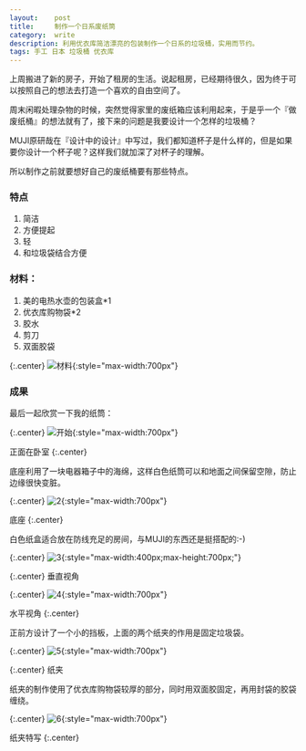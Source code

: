 ```yaml
---
layout:    post
title:     制作一个日系废纸筒
category:  write
description: 利用优衣库简洁漂亮的包装制作一个日系的垃圾桶，实用而节约。
tags: 手工 日本 垃圾桶 优衣库
---
```


上周搬进了新的房子，开始了租房的生活。说起租房，已经期待很久，因为终于可以按照自己的想法去打造一个喜欢的自由空间了。

周末闲暇处理杂物的时候，突然觉得家里的废纸箱应该利用起来，于是乎一个『做废纸桶』的想法就有了，接下来的问题是我要设计一个怎样的垃圾桶？

MUJI原研哉在『设计中的设计』中写过，我们都知道杯子是什么样的，但是如果要你设计一个杯子呢？这样我们就加深了对杯子的理解。

所以制作之前就要想好自己的废纸桶要有那些特点。

### 特点

1. 简洁
2. 方便提起
3. 轻
4. 和垃圾袋结合方便

### 材料：

1. 美的电热水壶的包装盒*1
2. 优衣库购物袋*2
3. 胶水
4. 剪刀
5. 双面胶袋

{:.center}
![材料](http://cdn4atleeon.qiniudn.com/image/write/2014/uniqlomaterials.jpg){:style="max-width:700px"}


### 成果

最后一起欣赏一下我的纸筒：


{:.center}
![开始](http://cdn4atleeon.qiniudn.com/image/write/2014/uniqlo1.jpg){:style="max-width:700px"}

正面在卧室
{:.center}


底座利用了一块电器箱子中的海绵，这样白色纸筒可以和地面之间保留空隙，防止边缘很快变脏。

{:.center}
![2](http://cdn4atleeon.qiniudn.com/image/write/2014/uniqlo2.jpg){:style="max-width:700px"}

底座
{:.center}


白色纸盒适合放在防线充足的房间，与MUJI的东西还是挺搭配的:-)

{:.center}
![3](http://cdn4atleeon.qiniudn.com/image/write/2014/uniqlo3.jpg){:style="max-width:400px;max-height:700px;"}

{:.center}
垂直视角



{:.center}
![4](http://cdn4atleeon.qiniudn.com/image/write/2014/uniqlo4.jpg){:style="max-width:700px"}

水平视角
{:.center}


正前方设计了一个小的挡板，上面的两个纸夹的作用是固定垃圾袋。

{:.center}
![5](http://cdn4atleeon.qiniudn.com/image/write/2014/uniqlo5.jpg){:style="max-width:700px"}


{:.center}
纸夹


纸夹的制作使用了优衣库购物袋较厚的部分，同时用双面胶固定，再用封袋的胶袋缠绕。

{:.center}
![6](http://cdn4atleeon.qiniudn.com/image/write/2014/uniqlo6.jpg){:style="max-width:700px"}

纸夹特写
{:.center}






